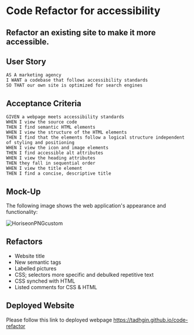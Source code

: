 # Code Refactor for accessibility
## Refactor an existing site to make it more accessible.

## User Story

```
AS A marketing agency
I WANT a codebase that follows accessibility standards
SO THAT our own site is optimized for search engines
```

## Acceptance Criteria 

```
GIVEN a webpage meets accessibility standards
WHEN I view the source code
THEN I find semantic HTML elements
WHEN I view the structure of the HTML elements
THEN I find that the elements follow a logical structure independent of styling and positioning
WHEN I view the icon and image elements
THEN I find accessible alt attributes
WHEN I view the heading attributes
THEN they fall in sequential order
WHEN I view the title element
THEN I find a concise, descriptive title
```

## Mock-Up

The following image shows the web application's appearance and functionality:

![HoriseonPNGcustom](https://user-images.githubusercontent.com/117637052/202125527-eacf5357-6f2b-4f15-a65f-5f5440dab1fd.png)

## Refactors
- Website title
- New semantic tags
- Labelled pictures
- CSS; selectors more specific and debulked repetitive text
- CSS synched with HTML
- Listed comments for CSS & HTML

## Deployed Website

Please follow this link to deployed webpage
https://tadhgin.github.io/code-refactor
